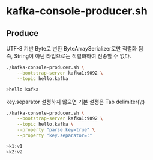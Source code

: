 
# kafka-console-producer.sh

## Produce

UTF-8 기반 Byte로 변환 ByteArraySerializer로만 직렬화 됨  
즉, String이 아닌 타입으로는 직렬화하여 전송할 수 없다.

```bash
./kafka-console-producer.sh \
    --bootstrap-server kafka1:9092 \
    --topic hello.kafka

>hello kafka
```

key.separator 설정하지 않으면 기본 설정은 Tab delimiter(\t)

```bash
./kafka-console-producer.sh \
    --bootstrap-server kafka1:9092 \
    --topic hello.kafka \
    --property "parse.key=true" \
    --property "key.separator=:"

>k1:v1
>k2:v2
```


